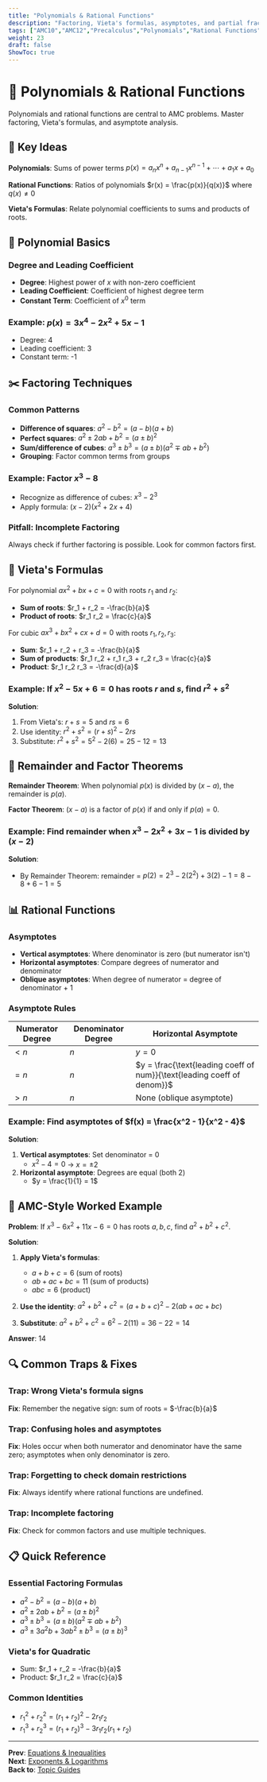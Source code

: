 ```yaml
---
title: "Polynomials & Rational Functions"
description: "Factoring, Vieta's formulas, asymptotes, and partial fractions for AMC polynomial problems."
tags: ["AMC10","AMC12","Precalculus","Polynomials","Rational Functions"]
weight: 23
draft: false
ShowToc: true
---
```


# 🎯 Polynomials & Rational Functions

Polynomials and rational functions are central to AMC problems. Master factoring, Vieta's formulas, and asymptote analysis.

## 🎯 Key Ideas

**Polynomials**: Sums of power terms $p(x) = a_n x^n + a_{n-1} x^{n-1} + \cdots + a_1 x + a_0$

**Rational Functions**: Ratios of polynomials $r(x) = \frac{p(x)}{q(x)}$ where $q(x) \neq 0$

**Vieta's Formulas**: Relate polynomial coefficients to sums and products of roots.

## 🔢 Polynomial Basics

### Degree and Leading Coefficient
- **Degree**: Highest power of $x$ with non-zero coefficient
- **Leading Coefficient**: Coefficient of highest degree term
- **Constant Term**: Coefficient of $x^0$ term

### Example: $p(x) = 3x^4 - 2x^2 + 5x - 1$
- Degree: 4
- Leading coefficient: 3
- Constant term: -1

## ✂️ Factoring Techniques

### Common Patterns
- **Difference of squares**: $a^2 - b^2 = (a-b)(a+b)$
- **Perfect squares**: $a^2 \pm 2ab + b^2 = (a \pm b)^2$
- **Sum/difference of cubes**: $a^3 \pm b^3 = (a \pm b)(a^2 \mp ab + b^2)$
- **Grouping**: Factor common terms from groups

### Example: Factor $x^3 - 8$
- Recognize as difference of cubes: $x^3 - 2^3$
- Apply formula: $(x-2)(x^2 + 2x + 4)$

### **Pitfall**: Incomplete Factoring
Always check if further factoring is possible. Look for common factors first.

## 🎯 Vieta's Formulas

For polynomial $ax^2 + bx + c = 0$ with roots $r_1$ and $r_2$:
- **Sum of roots**: $r_1 + r_2 = -\frac{b}{a}$
- **Product of roots**: $r_1 r_2 = \frac{c}{a}$

For cubic $ax^3 + bx^2 + cx + d = 0$ with roots $r_1, r_2, r_3$:
- **Sum**: $r_1 + r_2 + r_3 = -\frac{b}{a}$
- **Sum of products**: $r_1 r_2 + r_1 r_3 + r_2 r_3 = \frac{c}{a}$
- **Product**: $r_1 r_2 r_3 = -\frac{d}{a}$

### Example: If $x^2 - 5x + 6 = 0$ has roots $r$ and $s$, find $r^2 + s^2$

**Solution**:
1. From Vieta's: $r + s = 5$ and $rs = 6$
2. Use identity: $r^2 + s^2 = (r+s)^2 - 2rs$
3. Substitute: $r^2 + s^2 = 5^2 - 2(6) = 25 - 12 = 13$

## 🔄 Remainder and Factor Theorems

**Remainder Theorem**: When polynomial $p(x)$ is divided by $(x-a)$, the remainder is $p(a)$.

**Factor Theorem**: $(x-a)$ is a factor of $p(x)$ if and only if $p(a) = 0$.

### Example: Find remainder when $x^3 - 2x^2 + 3x - 1$ is divided by $(x-2)$

**Solution**:
- By Remainder Theorem: remainder = $p(2) = 2^3 - 2(2^2) + 3(2) - 1 = 8 - 8 + 6 - 1 = 5$

## 📊 Rational Functions

### Asymptotes
- **Vertical asymptotes**: Where denominator is zero (but numerator isn't)
- **Horizontal asymptotes**: Compare degrees of numerator and denominator
- **Oblique asymptotes**: When degree of numerator = degree of denominator + 1

### Asymptote Rules
| Numerator Degree | Denominator Degree | Horizontal Asymptote |
|------------------|-------------------|---------------------|
| $< n$ | $n$ | $y = 0$ |
| $= n$ | $n$ | $y = \frac{\text{leading coeff of num}}{\text{leading coeff of denom}}$ |
| $> n$ | $n$ | None (oblique asymptote) |

### Example: Find asymptotes of $f(x) = \frac{x^2 - 1}{x^2 - 4}$

**Solution**:
1. **Vertical asymptotes**: Set denominator = 0
   - $x^2 - 4 = 0$ → $x = \pm 2$
2. **Horizontal asymptote**: Degrees are equal (both 2)
   - $y = \frac{1}{1} = 1$

## 🎯 AMC-Style Worked Example

**Problem**: If $x^3 - 6x^2 + 11x - 6 = 0$ has roots $a, b, c$, find $a^2 + b^2 + c^2$.

**Solution**:
1. **Apply Vieta's formulas**:
   - $a + b + c = 6$ (sum of roots)
   - $ab + ac + bc = 11$ (sum of products)
   - $abc = 6$ (product)

2. **Use the identity**: $a^2 + b^2 + c^2 = (a+b+c)^2 - 2(ab+ac+bc)$

3. **Substitute**: $a^2 + b^2 + c^2 = 6^2 - 2(11) = 36 - 22 = 14$

**Answer**: 14

## 🔍 Common Traps & Fixes

### **Trap**: Wrong Vieta's formula signs
**Fix**: Remember the negative sign: sum of roots = $-\frac{b}{a}$

### **Trap**: Confusing holes and asymptotes
**Fix**: Holes occur when both numerator and denominator have the same zero; asymptotes when only denominator is zero.

### **Trap**: Forgetting to check domain restrictions
**Fix**: Always identify where rational functions are undefined.

### **Trap**: Incomplete factoring
**Fix**: Check for common factors and use multiple techniques.

## 📋 Quick Reference

### Essential Factoring Formulas
- $a^2 - b^2 = (a-b)(a+b)$
- $a^2 \pm 2ab + b^2 = (a \pm b)^2$
- $a^3 \pm b^3 = (a \pm b)(a^2 \mp ab + b^2)$
- $a^3 \pm 3a^2b + 3ab^2 \pm b^3 = (a \pm b)^3$

### Vieta's for Quadratic
- Sum: $r_1 + r_2 = -\frac{b}{a}$
- Product: $r_1 r_2 = \frac{c}{a}$

### Common Identities
- $r_1^2 + r_2^2 = (r_1 + r_2)^2 - 2r_1 r_2$
- $r_1^3 + r_2^3 = (r_1 + r_2)^3 - 3r_1 r_2(r_1 + r_2)$

---

**Prev**: [Equations & Inequalities](/notes/math/amc/amc10/precalculus/topics/equations-and-inequalities)  
**Next**: [Exponents & Logarithms](/notes/math/amc/amc10/precalculus/topics/exponents-and-logarithms)  
**Back to**: [Topic Guides](/notes/math/amc/amc10/precalculus/topics/)
